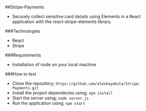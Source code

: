 ##Stripe-Payments
- Securely collect sensitive card details using Elements in a React application with the react-stripe-elements library.

###Technologies
- React
- Stripe

###Requirements
- Installation of node on your local machine

###How to test

- Clone the repository; `https://github.com/alexkayabula/Stripe-Payments.git`
- Install the project dependecies using; `npm install`
- Start the server using; `node server.js`
- Run the application using; `npm start`





